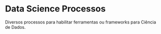 # Data Science Processos
Diversos processos para habilitar ferramentas ou frameworks para Ciência de Dados.
